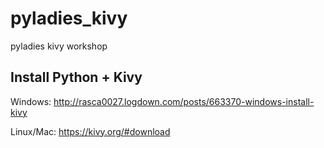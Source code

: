 # pyladies_kivy
pyladies kivy workshop

## Install Python + Kivy

Windows:
http://rasca0027.logdown.com/posts/663370-windows-install-kivy

Linux/Mac:
https://kivy.org/#download
